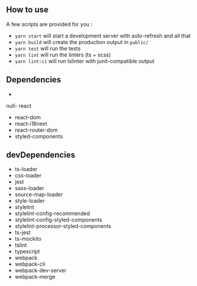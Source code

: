 ## How to use

A few scripts are provided for you : 

 * `yarn start` will start a development server with auto-refresh and all that
 * `yarn build` will create the production output in `public/`
 * `yarn test` will run the tests
 * `yarn lint` will run the linters (ts + scss)
 * `yarn lint:ci` will run tslinter with junit-compatible output

## Dependencies
- 
null- react
- react-dom
- react-i18next
- react-router-dom
- styled-components

## devDependencies

- ts-loader
- css-loader
- jest
- sass-loader
- source-map-loader
- style-loader
- stylelint
- stylelint-config-recommended
- stylelint-config-styled-components
- stylelint-processor-styled-components
- ts-jest
- ts-mockito
- tslint
- typescript
- webpack
- webpack-cli
- webpack-dev-server
- webpack-merge
